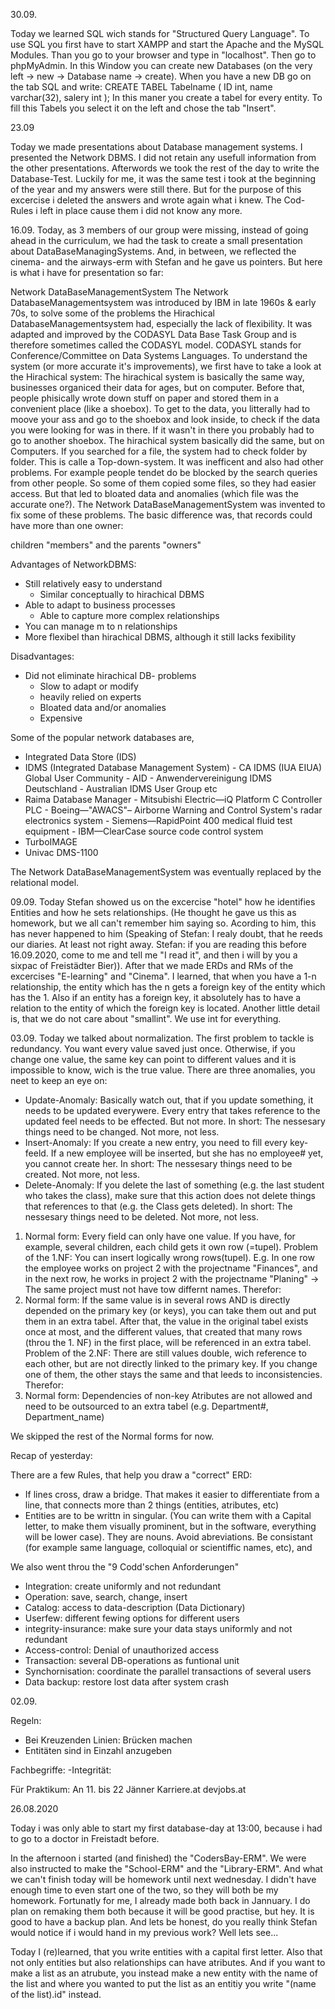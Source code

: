 30.09.

Today we learned SQL wich stands for "Structured Query Language". To use SQL you first have to start XAMPP and start the Apache and the MySQL Modules. Than you go to your browser and type in "localhost". Then go to phpMyAdmin. In this Window you can create new Databases (on the very left -> new -> Database name -> create). When you have a new DB go on the tab SQL and write:
CREATE TABEL Tabelname (
	ID int,
	name varchar(32),
	salery int
);
In this maner you create a tabel for every entity. To fill this Tabels you select it on the left and chose the tab "Insert".


23.09

Today we made presentations about Database management systems. I presented the Network DBMS. I did not retain any usefull information from the other presentations.
Afterwords we took the rest of the day to write the Database-Test. Luckily for me, it was the same test i took at the beginning of the year and my answers were still there. But for the purpose of this excercise i deleted the answers and wrote again what i knew. The Cod-Rules i left in place cause them i did not know any more.


16.09.
Today, as 3 members of our group were missing, instead of going ahead in the curriculum, we had the task to create a small presentation about DataBaseManagingSystems. And, in between, we reflected the cinema- and the airways-erm with Stefan and he gave us pointers. 
But here is what i have for presentation so far:

Network DataBaseManagementSystem
The Network DatabaseManagementsystem was introduced by IBM in late 1960s & early 70s, to solve some of the problems the Hirachical DatabaseManagementsystem had, especially the lack of flexibility. It was adapted and improved by the CODASYL Data Base Task Group and is therefore sometimes called the CODASYL model. CODASYL stands for Conference/Committee on Data Systems Languages.
To understand the system (or more accurate it's improvements), we first have to take a look at the Hirachical system:
The hirachical system is basically the same way, businesses organiced their data for ages, but on computer. Before that, people phisically wrote down stuff on paper and stored them in a convenient place (like a shoebox). To get to the data, you litterally had to moove your ass and go to the shoebox and look inside, to check if the data you were looking for was in there. If it wasn't in there you probably had to go to another shoebox.
The hirachical system basically did the same, but on Computers. If you searched for a file, the system had to check folder by folder. This is calle a Top-down-system. It was inefficent and also had other problems. For example people tendet do be blocked by the search queries from other people. So some of them copied some files, so they had easier access. But that led to bloated data and anomalies (which file was the accurate one?).
The Network DataBaseManagementSystem was invented to fix some of these problems. The basic difference was, that records could have more than one owner:
 
children "members" and the parents "owners"

Advantages of NetworkDBMS: 
- Still relatively easy to understand
	- Similar conceptually to hirachical DBMS
- Able to adapt to business processes
	- Able to capture more complex relationships
- You can manage m to n relationships
- More flexibel than hirachical DBMS, although it still lacks fexibility

Disadvantages:
- Did not eliminate hirachical DB- problems
	- Slow to adapt or modify
	- heavily relied on experts
	- Bloated data and/or anomalies
	- Expensive

Some of the popular network databases are,

 -   Integrated Data Store (IDS)
-    IDMS (Integrated Database Management System)
	- CA IDMS (IUA EIUA) Global User Community
	- AID - Anwendervereinigung IDMS Deutschland
	- Australian IDMS User Group
	 etc
-    Raima Database Manager
	- Mitsubishi Electric—iQ Platform C Controller PLC
	- Boeing—"AWACS"– Airborne Warning and Control System's radar electronics system
	- Siemens—RapidPoint 400 medical fluid test equipment
	- IBM—ClearCase source code control system
-    TurboIMAGE
-    Univac DMS-1100

The Network DataBaseManagementSystem was eventually replaced by the relational model.




09.09.
Today Stefan showed us on the excercise "hotel" how he identifies Entities and how he sets relationships. (He thought he gave us this as homework, but we all can't remember him saying so. Acording to him, this has never happened to him (Speaking of Stefan: I realy doubt, that he reeds our diaries. At least not right away. Stefan: if you are reading this before 16.09.2020, come to me and tell me "I read it", and then i will by you a sixpac of Freistädter Bier)). 
After that we made ERDs and RMs of the excercises "E-learning" and "Cinema". 
I learned, that when you have a 1-n relationship, the entity which has the n gets a foreign key of the entity which has the 1.
Also if an entity has a foreign key, it absolutely has to have a relation to the entity of which the foreign key is located. 
Another little detail is, that we do not care about "smallint". We use int for everything.


03.09.
Today we talked about normalization. 
The first problem to tackle is redundancy. You want every value saved just once. Otherwise, if you change one value, the same key can point to different values and it is impossible to know, wich is the true value. 
There are three anomalies, you neet to keep an eye on:
- Update-Anomaly: Basically watch out, that if you update something, it needs to be updated everywere. Every entry that takes reference to the updated feel needs to be effected. But not more. 
  In short: The nessesary things need to be changed. Not more, not less.
- Insert-Anomaly: If you create a new entry, you need to fill every key-feeld. If a new employee will be inserted, but she has no employee# yet, you cannot create her. 
  In short: The nessesary things need to be created. Not more, not less.
- Delete-Anomaly: If you delete the last of something (e.g. the last student who takes the class), make sure that this action does not delete things that references to that (e.g. the Class gets deleted).
  In short: The nessesary things need to be deleted. Not more, not less.

1. Normal form:
Every field can only have one value. If you have, for example, several children, each child gets it own row (=tupel).
Problem of the 1.NF: You can insert logically wrong rows(tupel). E.g. In one row the employee works on project 2 with the projectname "Finances", and in the next row, he works in project 2 with the projectname "Planing" -> The same project must not have tow differnt names. Therefor:
2. Normal form:
If the same value is in several rows AND is directly depended on the primary key (or keys), you can take them out and put them in an extra tabel. After that, the value in the original tabel exists once at most, and the different values, that created that many rows (throu the 1. NF) in the first place, will be referenced in an extra tabel. 
Problem of the 2.NF: There are still values double, wich reference to each other, but are not directly linked to the primary key. If you change one of them, the other stays the same and that leeds to inconsistencies. Therefor:
3. Normal form:
Dependencies of non-key Atributes are not allowed and need to be outsourced to an extra tabel  (e.g. Department#, Department_name)

We skipped the rest of the Normal forms for now.



Recap of yesterday:

There are a few Rules, that help you draw a "correct" ERD:
- If lines cross, draw a bridge. That makes it easier to differentiate from a line, that connects more than 2 things (entities, atributes, etc)
- Entities are to be writtn in singular. (You can write them with a Capital letter, to make them visually prominent, but in the software, everything will be lower case). They are nouns. Avoid abreviations. Be consistant (for example same language, colloquial or scientiffic names, etc), and 

We also went throu the "9 Codd'schen Anforderungen"

- Integration: create uniformly and not redundant
- Operation: save, search, change, insert
- Catalog: access to data-description (Data Dictionary)
- Userfew: different fewing options for different users
- integrity-insurance: make sure your data stays uniformly and not redundant
- Access-control: Denial of unauthorized access
- Transaction: several DB-operations as funtional unit
- Synchornisation: coordinate the parallel transactions of several users
- Data backup: restore lost data after system crash


02.09.

Regeln:
- Bei Kreuzenden Linien: Brücken machen
- Entitäten sind in Einzahl anzugeben

Fachbegriffe:
-Integrität: 



Für Praktikum: An 11. bis 22 Jänner
Karriere.at
devjobs.at



26.08.2020

Today i was only able to start my first database-day at 13:00, because i had to go to a doctor in Freistadt before. 

In the afternoon i started (and finished) the "CodersBay-ERM". We were also instructed to make the "School-ERM" and the "Library-ERM". And what we can't finish today will be homework until next wednesday. I didn't have enough time to even start one of the two, so they will both be my homework. Fortunatly for me, I already made both back in Jannuary. I do plan on remaking them both because it will be good practise, but hey. It is good to have a backup plan. And lets be honest, do you really think Stefan would notice if i would hand in my previous work? Well lets see... 

Today I (re)learned, that you write entities with a capital first letter. Also that not only entities but also relationships can have atributes. And if you want to make a list as an atrubute, you instead make a new entity with the name of the list and where you wanted to put the list as an entitiy you write "(name of the list).id" instead.
